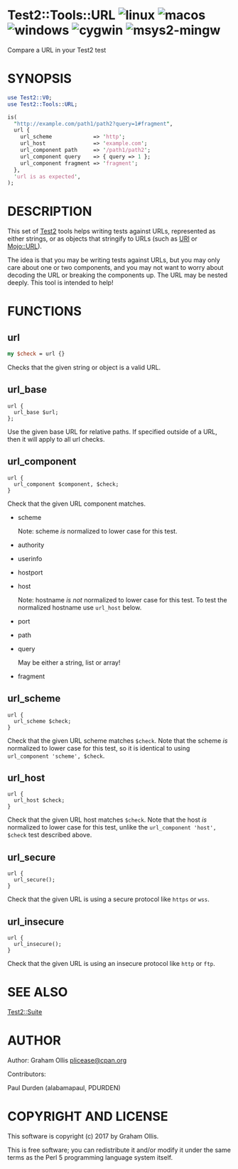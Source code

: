 # Test2::Tools::URL ![linux](https://github.com/uperl/Test2-Tools-URL/workflows/linux/badge.svg) ![macos](https://github.com/uperl/Test2-Tools-URL/workflows/macos/badge.svg) ![windows](https://github.com/uperl/Test2-Tools-URL/workflows/windows/badge.svg) ![cygwin](https://github.com/uperl/Test2-Tools-URL/workflows/cygwin/badge.svg) ![msys2-mingw](https://github.com/uperl/Test2-Tools-URL/workflows/msys2-mingw/badge.svg)

Compare a URL in your Test2 test

# SYNOPSIS

```perl
use Test2::V0;
use Test2::Tools::URL;

is(
  "http://example.com/path1/path2?query=1#fragment",
  url {
    url_scheme             => 'http';
    url_host               => 'example.com';
    url_component path     => '/path1/path2';
    url_component query    => { query => 1 };
    url_component fragment => 'fragment';
  },
  'url is as expected',
);
```

# DESCRIPTION

This set of [Test2](https://metacpan.org/pod/Test2) tools helps writing tests against
URLs, represented as either strings, or as objects that
stringify to URLs (such as [URI](https://metacpan.org/pod/URI) or [Mojo::URL](https://metacpan.org/pod/Mojo::URL)).

The idea is that you may be writing tests against URLs,
but you may only care about one or two components, and
you may not want to worry about decoding the URL or breaking
the components up.  The URL may be nested deeply.  This
tool is intended to help!

# FUNCTIONS

## url

```perl
my $check = url {}
```

Checks that the given string or object is a valid URL.

## url\_base

```
url {
  url_base $url;
};
```

Use the given base URL for relative paths.  If specified outside of a URL,
then it will apply to all url checks.

## url\_component

```
url {
  url_component $component, $check;
}
```

Check that the given URL component matches.

- scheme

    Note: scheme _is_ normalized to lower case for this test.

- authority
- userinfo
- hostport
- host

    Note: hostname _is not_ normalized to lower case for this test.  To test the normalized hostname use `url_host` below.

- port
- path
- query

    May be either a string, list or array!

- fragment

## url\_scheme

```
url {
  url_scheme $check;
}
```

Check that the given URL scheme matches `$check`.  Note that the scheme _is_ normalized
to lower case for this test, so it is identical to using `url_component 'scheme', $check`.

## url\_host

```
url {
  url_host $check;
}
```

Check that the given URL host matches `$check`.  Note that the host _is_ normalized to
lower case for this test, unlike the `url_component 'host', $check` test described above.

## url\_secure

```
url {
  url_secure();
}
```

Check that the given URL is using a secure protocol like `https` or `wss`.

## url\_insecure

```
url {
  url_insecure();
}
```

Check that the given URL is using an insecure protocol like `http` or `ftp`.

# SEE ALSO

[Test2::Suite](https://metacpan.org/pod/Test2::Suite)

# AUTHOR

Author: Graham Ollis <plicease@cpan.org>

Contributors:

Paul Durden (alabamapaul, PDURDEN)

# COPYRIGHT AND LICENSE

This software is copyright (c) 2017 by Graham Ollis.

This is free software; you can redistribute it and/or modify it under
the same terms as the Perl 5 programming language system itself.
